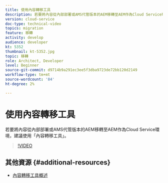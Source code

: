 ```yaml
---
title: 使用內容轉移工具
description: 若要將內容從內部部署或AMS代管版本的AEM移轉至AEM作為Cloud Service環境，建議使用「內容轉移工具」。
version: cloud-service
doc-type: technical-video
topics: migration
feature: 移轉
activity: develop
audience: developer
kt: 5352
thumbnail: kt-5352.jpg
topic: 移轉
role: Architect, Developer
level: Beginner
source-git-commit: d9714b9a291ec3ee5f3dba9723de72bb120d2149
workflow-type: tm+mt
source-wordcount: '84'
ht-degree: 2%

---
```



# 使用內容轉移工具

若要將內容從內部部署或AMS代管版本的AEM移轉至AEM作為Cloud Service環境，建議使用「內容轉移工具」。

>[!VIDEO](https://video.tv.adobe.com/v/35460/?quality=12&learn=on)

## 其他資源 {#additional-resources}

* [內容轉移工具概述](https://docs.adobe.com/content/help/en/experience-manager-cloud-service/moving/cloud-migration/content-transfer-tool/overview-content-transfer-tool.html)
